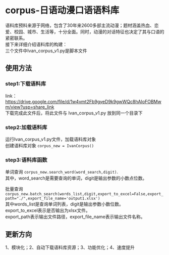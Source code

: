 # corpus-日语动漫口语语料库
语料库预料来源于网络，包含了30年来2600多部主流动漫；题材涵盖热血、恋爱、校园、城市、生活等，十分全面。同时，动漫的对话特征也决定了其与口语的紧密联系。  
接下来详细介绍语料库的构建：  
三个文件中Ivan_corpus_v1.py是脚本文件

## 使用方法
### step1:下载语料库  
link：https://drive.google.com/file/d/1w4vmt2Fb9gyeD9k9gwWQc8hAIoFOBMwm/view?usp=share_link  
下载完成此文件后，将此文件与 Ivan_corpus_v1.py 放到同一个目录下  
  
### step2:加载语料库
运行Ivan_corpus_v1.py文件，加载语料库对象  
创建语料库对象 `corpus_new = IvanCorpus()`  

### step3:语料库函数
单词查询 `corpus_new.search_word(word_search,digit)`.  
其中，word_search是需要查询的单词，digit是输出参数的小数点位数。
  

批量查询 `corpus_new.batch_search(words_list,digit,export_to_excel=False,export_path="./",export_file_name='output1.xlsx')`  
其中words_list是查询单词列表，digit是输出参数小数位数。  
export_to_excel表示是否输出为xlsx文件。  
export_path表示输出文件路径，export_file_name表示输出文件名称。  


## 更新方向
1、模块化；2、自动下载语料库资源；3、功能优化；4、速度提升
